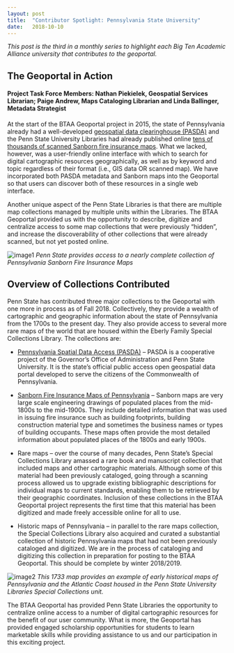 ```yaml
---
layout: post
title:  "Contributor Spotlight: Pennsylvania State University"
date:   2018-10-10
---
```


_This post is the third in a monthly series to highlight each Big Ten Academic Alliance university that contributes to the geoportal._

## The Geoportal in Action

#### Project Task Force Members: Nathan Piekielek, Geospatial Services Librarian; Paige Andrew, Maps Cataloging Librarian and Linda Ballinger, Metadata Strategist

At the start of the BTAA Geoportal project in 2015, the state of Pennsylvania already had a well-developed [geospatial data clearinghouse (PASDA)](http://www.pasda.psu.edu/) and the Penn State University Libraries had already published online [tens of thousands of scanned Sanborn fire insurance maps](https://libraries.psu.edu/about/collections/digital-map-drawer). What we lacked, however, was a user-friendly online interface with which to search for digital cartographic resources geographically, as well as by keyword and topic regardless of their format (i.e., GIS data OR scanned map). We have incorporated both PASDA metadata and Sanborn maps into the Geoportal so that users can discover both of these resources in a single web interface.

Another unique aspect of the Penn State Libraries is that there are multiple map collections managed by multiple units within the Libraries. The BTAA Geoportal provided us with the opportunity to describe, digitize and centralize access to some map collections that were previously “hidden”, and increase the discoverability of other collections that were already scanned, but not yet posted online.

![image1](https://user-images.githubusercontent.com/2367677/46502625-3af3cc00-c7ee-11e8-95a8-f431d1baf5f4.png)
_Penn State provides access to a nearly complete collection of Pennsylvania Sanborn Fire Insurance Maps_


## Overview of Collections Contributed
Penn State has contributed three major collections to the Geoportal with one more in process as of Fall 2018. Collectively, they provide a wealth of cartographic and geographic information about the state of Pennsylvania from the 1700s to the present day. They also provide access to several more rare maps of the world that are housed within the Eberly Family Special Collections Library. The collections are:

- [Pennsylvania Spatial Data Access (PASDA)](http://www.pasda.psu.edu/about.asp) – PASDA is a cooperative project of the Governor’s Office of Administration and Penn State University. It is the state’s official public access open geospatial data portal developed to serve the citizens of the Commonwealth of Pennsylvania.

- [Sanborn Fire Insurance Maps of Pennsylvania](https://libraries.psu.edu/about/collections/sanborn-fire-insurance-maps) – Sanborn maps are very large scale engineering drawings of populated places from the mid-1800s to the mid-1900s. They include detailed information that was used in issuing fire insurance such as building footprints, building construction material type and sometimes the business names or types of building occupants. These maps often provide the most detailed information about populated places of the 1800s and early 1900s.

- Rare maps – over the course of many decades, Penn State’s Special Collections Library amassed a rare book and manuscript collection that included maps and other cartographic materials. Although some of this material had been previously cataloged, going through a scanning process allowed us to upgrade existing bibliographic descriptions for individual maps to current standards, enabling them to be retrieved by their geographic coordinates. Inclusion of these collections in the BTAA Geoportal project represents the first time that this material has been digitized and made freely accessible online for all to use.

- Historic maps of Pennsylvania – in parallel to the rare maps collection, the Special Collections Library also acquired and curated a substantial collection of historic Pennsylvania maps that had not been previously cataloged and digitized. We are in the process of cataloging and digitizing this collection in preparation for posting to the BTAA Geoportal. This should be complete by winter 2018/2019.

![image2](https://user-images.githubusercontent.com/2367677/46502783-98881880-c7ee-11e8-9ea4-75673c66d811.png)
_This 1733 map provides an example of early historical maps of Pennsylvania and the Atlantic Coast housed in the Penn State University Libraries Special Collections unit._

The BTAA Geoportal has provided Penn State Libraries the opportunity to centralize online access to a number of digital cartographic resources for the benefit of our user community. What is more, the Geoportal has provided engaged scholarship opportunities for students to learn marketable skills while providing assistance to us and our participation in this exciting project.
